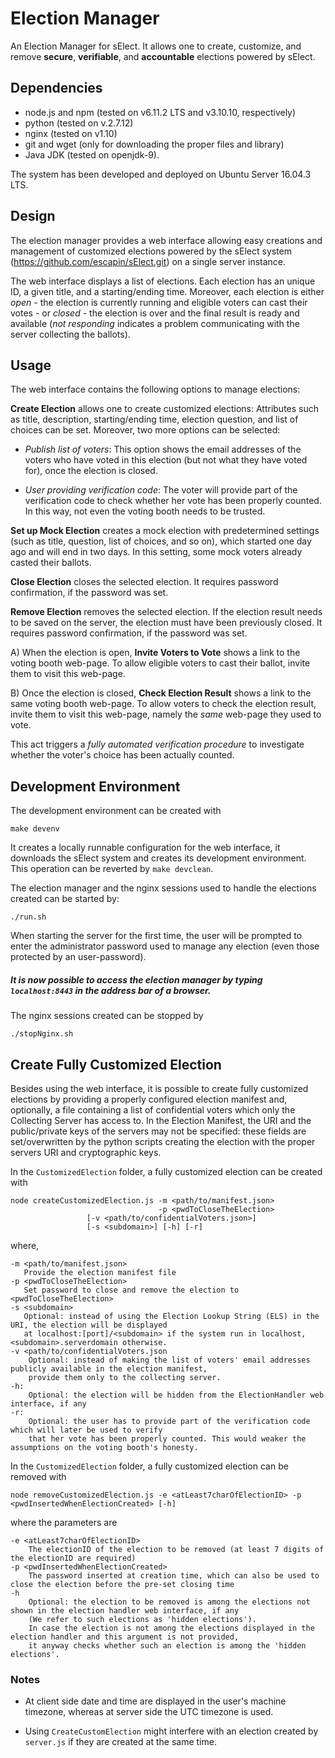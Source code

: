 # Election Manager

An Election Manager for sElect.  It allows one to create, customize, and
remove **secure**, **verifiable**, and **accountable** elections powered
by sElect.


## Dependencies

* node.js and npm (tested on v6.11.2 LTS and v3.10.10, respectively)
* python (tested on v.2.7.12)
* nginx (tested on v1.10)
* git and wget (only for downloading the proper files and library)
* Java JDK (tested on openjdk-9).


The system has been developed and deployed on Ubuntu Server 16.04.3 LTS.


## Design

The election manager provides a web interface allowing easy
creations and management of customized elections powered by the sElect
system (https://github.com/escapin/sElect.git) on a single server
instance.

The web interface displays a list of elections. Each election has an
unique ID, a given title, and a starting/ending time. Moreover, each
election is either *open* - the election is currently running and
eligible voters can cast their votes - or *closed* - the election is
over and the final result is ready and available (*not responding*
indicates a problem communicating with the server collecting the
ballots).


## Usage

The web interface contains the following options to manage elections:

**Create Election** allows one to create customized elections: Attributes 
such as title, description, starting/ending time, election question, 
and list of choices can be set. Moreover, two more options can be selected:

* _Publish list of voters_: This option shows the email addresses of
  the voters who have voted in this election (but not what they have voted
  for), once the election is closed.
 
* _User providing verification code_: The voter will provide part of 
  the verification code to check whether her vote has been properly 
  counted. In this way, not even the voting booth needs to be trusted. 

**Set up Mock Election** creates a mock election with predetermined settings
(such as title, question, list of choices, and so on), which started one day ago
and will end in two days. In this setting, some mock voters already casted their ballots.

**Close Election** closes the selected election. It requires password 
confirmation, if the password was set.

**Remove Election** removes the selected election. If the election result needs 
to be saved on the server, the election must have been previously closed. 
It requires password confirmation, if the password was set.

A) When the election is open, **Invite Voters to Vote** shows a link to the 
voting booth web-page. To allow eligible voters to cast their ballot, invite them 
to visit this web-page.

B) Once the election is closed, **Check Election Result** shows a link to the same 
voting booth web-page. To allow voters to check the election result, invite them to 
visit this web-page, namely the _same_ web-page they used to vote.


This act triggers a *fully automated verification procedure* to investigate whether the 
voter's choice has been actually counted.



## Development Environment

The development environment can be created with

```
make devenv
```

It creates a locally runnable configuration for the web interface, it
downloads the sElect system and creates its development
environment. This operation can be reverted by `make devclean`.


The election manager and the nginx sessions used to handle the elections 
created can be started by:

```
./run.sh
```

When starting the server for the first time, the user will be prompted
to enter the administrator password used to manage any election (even
those protected by an user-password).


##### It is now possible to access the election manager by typing ``localhost:8443`` in the address bar of a browser.


The nginx sessions created can be stopped by

```
./stopNginx.sh
```


## Create Fully Customized Election


Besides using the web interface, it is possible to create fully
customized elections by providing a properly configured election
manifest and, optionally, a file containing a list of confidential
voters which only the Collecting Server has access to.  In the Election
Manifest, the URI and the public/private keys of the servers may not be
specified: these fields are set/overwritten by the python scripts
creating the election with the proper servers URI and cryptographic
keys.


In the `CustomizedElection` folder, a fully customized election can be created with

```
node createCustomizedElection.js -m <path/to/manifest.json>
                                 -p <pwdToCloseTheElection>
				 [-v <path/to/confidentialVoters.json>]
				 [-s <subdomain>] [-h] [-r]
```
where,
```
-m <path/to/manifest.json>
   Provide the election manifest file
-p <pwdToCloseTheElection>
   Set password to close and remove the election to <pwdToCloseTheElection>
-s <subdomain>
   Optional: instead of using the Election Lookup String (ELS) in the URI, the election will be displayed 
   at localhost:[port]/<subdomain> if the system run in localhost, <subdomain>.serverdomain otherwise.
-v <path/to/confidentialVoters.json
    Optional: instead of making the list of voters' email addresses publicly available in the election manifest,
    provide them only to the collecting server.
-h: 
    Optional: the election will be hidden from the ElectionHandler web interface, if any
-r:
    Optional: the user has to provide part of the verification code which will later be used to verify 
    that her vote has been properly counted. This would weaker the assumptions on the voting booth's honesty.
```


In the `CustomizedElection` folder, a fully customized election can be removed with

```
node removeCustomizedElection.js -e <atLeast7charOfElectionID> -p <pwdInsertedWhenElectionCreated> [-h]
```
where the parameters are
```
-e <atLeast7charOfElectionID>
    The electionID of the election to be removed (at least 7 digits of the electionID are required)
-p <pwdInsertedWhenElectionCreated>
    The password inserted at creation time, which can also be used to close the election before the pre-set closing time
-h 
    Optional: the election to be removed is among the elections not shown in the election handler web interface, if any
    (We refer to such elections as 'hidden elections').
    In case the election is not among the elections displayed in the election handler and this argument is not provided, 
    it anyway checks whether such an election is among the 'hidden elections'.
```


### Notes

* At client side date and time are displayed in the user's machine 
  timezone, whereas at server side the UTC timezone is used.

* Using `CreateCustomElection` might interfere with an election created 
  by `server.js` if they are created at the same time.
